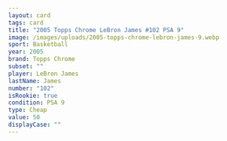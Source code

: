 ```yaml
---
layout: card
tags: card
title: "2005 Topps Chrome LeBron James #102 PSA 9"
image: /images/uploads/2005-topps-chrome-lebron-james-9.webp
sport: Basketball
year: 2005
brand: Topps Chrome
subset: ""
player: LeBron James
lastName: James
number: "102"
isRookie: true
condition: PSA 9
type: Cheap
value: 50
displayCase: ""
---
```

